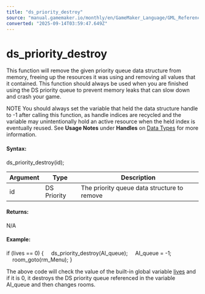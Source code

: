 ```yaml
---
title: "ds_priority_destroy"
source: "manual.gamemaker.io/monthly/en/GameMaker_Language/GML_Reference/Data_Structures/DS_Priority_Queues/ds_priority_destroy.htm"
converted: "2025-09-14T03:59:47.649Z"
---
```


# ds\_priority\_destroy

This function will remove the given priority queue data structure from memory, freeing up the resources it was using and removing all values that it contained. This function should always be used when you are finished using the DS priority queue to prevent memory leaks that can slow down and crash your game.

NOTE You should always set the variable that held the data structure handle to \-1 after calling this function, as handle indices are recycled and the variable may unintentionally hold an active resource when the held index is eventually reused. See **Usage Notes** under **Handles** on [Data Types](../../../GML_Overview/Data_Types.md) for more information.

#### Syntax:

ds\_priority\_destroy(id);

| Argument | Type | Description |
| --- | --- | --- |
| id | DS Priority | The priority queue data structure to remove |

#### Returns:

N/A

#### Example:

if (lives == 0)
{
    ds\_priority\_destroy(AI\_queue);
    AI\_queue = -1;
    room\_goto(rm\_Menu);
}

The above code will check the value of the built-in global variable [lives](../../../../../../../GameMaker_Language/GML_Overview/Variables/Builtin_Global_Variables/lives.md) and if it is 0, it destroys the DS priority queue referenced in the variable AI\_queue and then changes rooms.